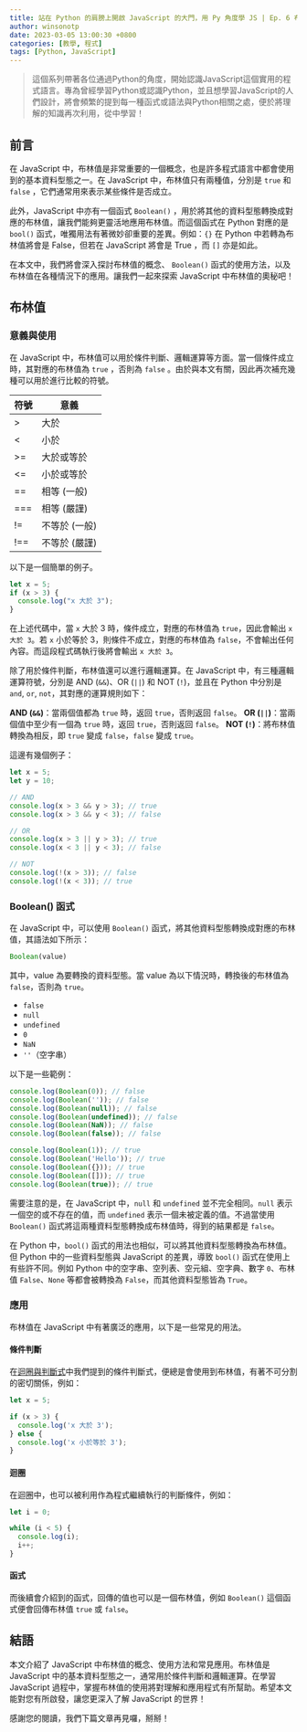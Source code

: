 ```yaml
---
title: 站在 Python 的肩膀上開啟 JavaScript 的大門，用 Py 角度學 JS | Ep. 6 布林值
author: winsonotp
date: 2023-03-05 13:00:30 +0800
categories: [教學, 程式]
tags: [Python, JavaScript]
---
```

> 這個系列帶著各位通過Python的角度，開始認識JavaScript這個實用的程式語言。專為曾經學習Python或認識Python，並且想學習JavaScript的人們設計，將會頻繁的提到每一種函式或語法與Python相關之處，便於將理解的知識再次利用，從中學習！

## 前言
在 JavaScript 中，布林值是非常重要的一個概念，也是許多程式語言中都會使用到的基本資料型態之一。在 JavaScript 中，布林值只有兩種值，分別是 `true` 和 `false` ，它們通常用來表示某些條件是否成立。

此外，JavaScript 中亦有一個函式 `Boolean()` ，用於將其他的資料型態轉換成對應的布林值，讓我們能夠更靈活地應用布林值。而這個函式在 Python 對應的是 `bool()` 函式，唯獨用法有著微妙卻重要的差異。例如：`{}` 在 Python 中若轉為布林值將會是 False，但若在 JavaScript 將會是 True ，而 `[]` 亦是如此。


在本文中，我們將會深入探討布林值的概念、 `Boolean()` 函式的使用方法，以及布林值在各種情況下的應用。讓我們一起來探索 JavaScript 中布林值的奧秘吧！

## 布林值

### 意義與使用
在 JavaScript 中，布林值可以用於條件判斷、邏輯運算等方面。當一個條件成立時，其對應的布林值為 `true` ，否則為 `false` 。由於與本文有關，因此再次補充幾種可以用於進行比較的符號。

| 符號 | 意義 |
| --- | --- |
| > | 大於 |
| < | 小於 |
| >= | 大於或等於 |
| <= | 小於或等於 |
| == | 相等 (一般) |
| === | 相等 (嚴謹) |
| != | 不等於 (一般) |
| !== | 不等於 (嚴謹) |

以下是一個簡單的例子。

```javascript
let x = 5;
if (x > 3) {
  console.log("x 大於 3");
}
```
在上述代碼中，當 `x` 大於 3 時，條件成立，對應的布林值為 `true`，因此會輸出 `x 大於 3`。若 `x` 小於等於 3，則條件不成立，對應的布林值為 `false`，不會輸出任何內容。而這段程式碼執行後將會輸出 `x 大於 3`。

除了用於條件判斷，布林值還可以進行邏輯運算。在 JavaScript 中，有三種邏輯運算符號，分別是 AND (`&&`)、OR (`||`) 和 NOT (`!`)，並且在 Python 中分別是 `and`, `or`, `not`，其對應的運算規則如下：

**AND (`&&`)**：當兩個值都為 `true` 時，返回 `true`，否則返回 `false`。
**OR (`||`)**：當兩個值中至少有一個為 `true` 時，返回 `true`，否則返回 `false`。
**NOT (`!`)**：將布林值轉換為相反，即 `true` 變成 `false`，`false` 變成 `true`。

這邊有幾個例子：
```javascript
let x = 5;
let y = 10;

// AND
console.log(x > 3 && y > 3); // true
console.log(x > 3 && y < 3); // false

// OR
console.log(x > 3 || y > 3); // true
console.log(x < 3 || y < 3); // false

// NOT
console.log(!(x > 3)); // false
console.log(!(x < 3)); // true
```

### Boolean() 函式
在 JavaScript 中，可以使用 `Boolean()` 函式，將其他資料型態轉換成對應的布林值，其語法如下所示：

```javascript
Boolean(value)
```

其中，value 為要轉換的資料型態。當 value 為以下情況時，轉換後的布林值為 `false`，否則為 `true`。

* `false`
* `null`
* `undefined`
* `0`
* `NaN`
* `''`（空字串）

以下是一些範例：

```javascript
console.log(Boolean(0)); // false
console.log(Boolean('')); // false
console.log(Boolean(null)); // false
console.log(Boolean(undefined)); // false
console.log(Boolean(NaN)); // false
console.log(Boolean(false)); // false

console.log(Boolean(1)); // true
console.log(Boolean('Hello')); // true
console.log(Boolean({})); // true
console.log(Boolean([])); // true
console.log(Boolean(true)); // true
```

需要注意的是，在 JavaScript 中，`null` 和 `undefined` 並不完全相同。`null` 表示一個空的或不存在的值，而 `undefined` 表示一個未被定義的值。不過當使用 `Boolean()` 函式將這兩種資料型態轉換成布林值時，得到的結果都是 `false`。

在 Python 中，`bool()` 函式的用法也相似，可以將其他資料型態轉換為布林值。但 Python 中的一些資料型態與 JavaScript 的差異，導致 `bool()` 函式在使用上有些許不同。例如 Python 中的空字串、空列表、空元組、空字典、數字 `0`、布林值 `False`、`None` 等都會被轉換為 `False`，而其他資料型態皆為 `True`。

### 應用
布林值在 JavaScript 中有著廣泛的應用，以下是一些常見的用法。

#### 條件判斷
在[迴圈與判斷式](https://winson-otp.github.io/posts/from-python-to-javascript-ep-5/)中我們提到的條件判斷式，便總是會使用到布林值，有著不可分割的密切關係，例如：
```javascript
let x = 5;

if (x > 3) {
  console.log('x 大於 3');
} else {
  console.log('x 小於等於 3');
}

```

#### 迴圈
在迴圈中，也可以被利用作為程式繼續執行的判斷條件，例如：
```javascript
let i = 0;

while (i < 5) {
  console.log(i);
  i++;
}
```

#### 函式
而後續會介紹到的函式，回傳的值也可以是一個布林值，例如 `Boolean()` 這個函式便會回傳布林值 `true` 或 `false`。

## 結語
本文介紹了 JavaScript 中布林值的概念、使用方法和常見應用。布林值是 JavaScript 中的基本資料型態之一，通常用於條件判斷和邏輯運算。在學習 JavaScript 過程中，掌握布林值的使用將對理解和應用程式有所幫助。希望本文能對您有所啟發，讓您更深入了解 JavaScript 的世界！

感謝您的閱讀，我們下篇文章再見囉，掰掰！
